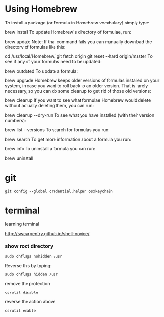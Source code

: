# Using Homebrew

To install a package (or Formula in Homebrew vocabulary) simply type:

brew install <formula>
To update Homebrew's directory of formulae, run:

brew update
Note: If that command fails you can manually download the directory of formulas like this:

cd /usr/local/Homebrew/
git fetch origin
git reset --hard origin/master
To see if any of your formulas need to be updated:

brew outdated
To update a formula:

brew upgrade <formula>
Homebrew keeps older versions of formulas installed on your system, in case you want to roll back to an older version. That is rarely necessary, so you can do some cleanup to get rid of those old versions:

brew cleanup
If you want to see what formulae Homebrew would delete without actually deleting them, you can run:

brew cleanup --dry-run
To see what you have installed (with their version numbers):

brew list --versions
To search for formulas you run:

brew search <formula>
To get more information about a formula you run:

brew info <formula>
To uninstall a formula you can run:

brew uninstall <formula>
  
# git
```
git config --global credential.helper osxkeychain
```

# terminal
learning terminal

http://swcarpentry.github.io/shell-novice/

### show root directory

```
sudo chflags nohidden /usr
```

Reverse this by typing:
```
sudo chflags hidden /usr
```
remove the protection
```
csrutil disable
```
reverse the action above
```
csrutil enable
```
